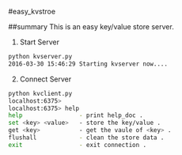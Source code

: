 #easy_kvstroe

##summary
This is an easy key/value store server.

1. Start Server
```bash
python kvserver.py
2016-03-30 15:46:29 Starting kvserver now....
```

2. Connect Server
```bash
python kvclient.py
localhost:6375> 
localhost:6375> help
help                - print help_doc .
set <key> <value>   - store the key/value .
get <key>           - get the vaule of <key> .
flushall            - clean the store data . 
exit                - exit connection .

```
